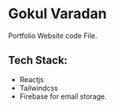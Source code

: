 # Gokul Varadan
Portfolio Website code File. 
## Tech Stack:
* Reactjs
* Tailwindcss
* Firebase for email storage.
